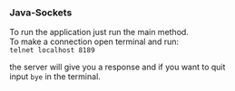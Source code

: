 ### Java-Sockets
To run the application just run the main method. <br>
To make a connection open terminal and run: <br>
``telnet localhost 8189`` <br>

the server will give you a response and if you want to quit <br>
input ``bye`` in the terminal.